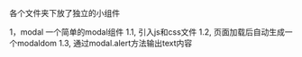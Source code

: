 各个文件夹下放了独立的小组件

1，modal 一个简单的modal组件
	1.1, 引入js和css文件
	1.2, 页面加载后自动生成一个modaldom
	1.3, 通过modal.alert方法输出text内容
